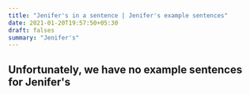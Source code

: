 ```yaml
---
title: "Jenifer's in a sentence | Jenifer's example sentences"
date: 2021-01-20T19:57:50+05:30
draft: falses
summary: "Jenifer's"
---
```

## Unfortunately, we have no example sentences for Jenifer's                 
